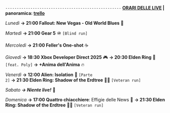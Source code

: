 <code>---------------------------------------------------</code>
<b><u>ORARI DELLE LIVE</u> | panoramica: <a href="https://trello.com/b/iKwdSGf3/sabaku">trello</a></b>

<i>Lunedì</i>
<b>→ 21:00 Fallout: New Vegas - Old World Blues</b> 🥫 

<i>Martedì</i>
<b>→ 21:00 Gear 5</b> 🪖 <code>[Blind run]</code>

<i>Mercoledì</i>
<b>→ 21:00 Feller's One-shot</b> ☕

<i>Giovedì</i>
<b>→ 18:30 Xbox Developer Direct 2025</b> 🎮
<b>→ 20:30 Elden Ring</b> 💍 <code>[feat. Poly]</code>
<b>→ +Anima dell'Anima</b> 🔥

<i>Venerdì</i>
<b>→ 12:00 Alien: Isolation</b> 👾 <code>[Parte 2]</code> 
<b>→ 21:30 Elden Ring: Shadow of the Erdtree</b> 🌲🌑 <code>[Veteran run]</code>

<i>Sabato</i>
<b><i>→ Niente live!</i></b> 🕺

<i>Domenica</i>
<b>→ 17:00 Quattro chiacchiere</b>: Effigie delle News 📣
<b>→ 21:30 Elden Ring: Shadow of the Erdtree</b> 🌲🌑 <code>[Veteran run]</code>
